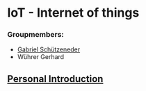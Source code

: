 # IoT - Internet of things

### Groupmembers:
* [Gabriel Schützeneder](https://github.com/sschuetzi/IoT)
* Wührer Gerhard

## [Personal Introduction](iot/Introduction)
